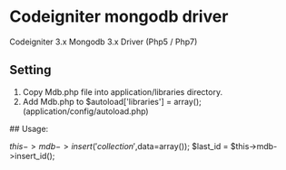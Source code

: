 # Codeigniter mongodb driver

Codeigniter 3.x Mongodb 3.x Driver (Php5 / Php7)
## Setting
<ol>
<li>Copy Mdb.php file into application/libraries directory.</li>
<li>Add Mdb.php to&nbsp;$autoload['libraries'] = array(); (application/config/autoload.php)</li>
</ol>
## Usage:
<p>

$this->mdb->insert('collection',$data=array());
$last_id = $this->mdb->insert_id();

</p>
<p>&nbsp;</p>
